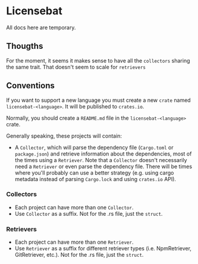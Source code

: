 # Licensebat

All docs here are temporary.

## Thougths

For the moment, it seems it makes sense to have all the `collectors` sharing the same trait. That doesn't seem to scale for `retrievers`

## Conventions

If you want to support a new language you must create a new `crate` named `licensebat-<language>`. It will be published to `crates.io`.

Normally, you should create a `README.md` file in the `licensebat-<language>` crate.

Generally speaking, these projects will contain:

- A `Collector`, which will parse the dependency file (`Cargo.toml` or `package.json`) and retrieve information about the dependencies, most of the times using a `Retriever`. Note that a `Collector` doesn't necessarily need a `Retriever` or even parse the dependency file. There will be times where you'll probably can use a better strategy (e.g. using cargo metadata instead of parsing `Cargo.lock` and using `crates.io` API).

### Collectors

- Each project can have more than one `Collector`.
- Use `Collector` as a suffix. Not for the .rs file, just the `struct`.

### Retrievers

- Each project can have more than one `Retriever`.
- Use `Retriever` as a suffix for different retriever types (i.e. NpmRetriever, GitRetriever, etc.). Not for the .rs file, just the `struct`.
